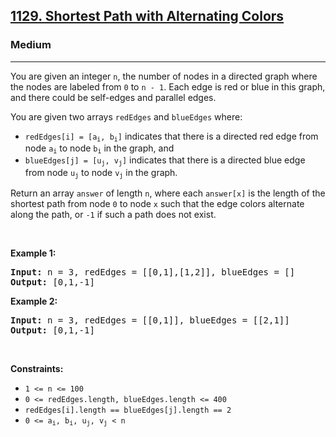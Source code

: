 <h2><a href="https://leetcode.com/problems/shortest-path-with-alternating-colors/">1129. Shortest Path with Alternating Colors</a></h2><h3>Medium</h3><hr><div><p>You are given an integer <code>n</code>, the number of nodes in a directed graph where the nodes are labeled from <code>0</code> to <code>n - 1</code>. Each edge is red or blue in this graph, and there could be self-edges and parallel edges.</p>

<p>You are given two arrays <code>redEdges</code> and <code>blueEdges</code> where:</p>

<ul>
	<li><code>redEdges[i] = [a<sub>i</sub>, b<sub>i</sub>]</code> indicates that there is a directed red edge from node <code>a<sub>i</sub></code> to node <code>b<sub>i</sub></code> in the graph, and</li>
	<li><code>blueEdges[j] = [u<sub>j</sub>, v<sub>j</sub>]</code> indicates that there is a directed blue edge from node <code>u<sub>j</sub></code> to node <code>v<sub>j</sub></code> in the graph.</li>
</ul>

<p>Return an array <code>answer</code> of length <code>n</code>, where each <code>answer[x]</code> is the length of the shortest path from node <code>0</code> to node <code>x</code> such that the edge colors alternate along the path, or <code>-1</code> if such a path does not exist.</p>

<p>&nbsp;</p>
<p><strong class="example">Example 1:</strong></p>

<pre><strong>Input:</strong> n = 3, redEdges = [[0,1],[1,2]], blueEdges = []
<strong>Output:</strong> [0,1,-1]
</pre>

<p><strong class="example">Example 2:</strong></p>

<pre><strong>Input:</strong> n = 3, redEdges = [[0,1]], blueEdges = [[2,1]]
<strong>Output:</strong> [0,1,-1]
</pre>

<p>&nbsp;</p>
<p><strong>Constraints:</strong></p>

<ul>
	<li><code>1 &lt;= n &lt;= 100</code></li>
	<li><code>0 &lt;= redEdges.length,&nbsp;blueEdges.length &lt;= 400</code></li>
	<li><code>redEdges[i].length == blueEdges[j].length == 2</code></li>
	<li><code>0 &lt;= a<sub>i</sub>, b<sub>i</sub>, u<sub>j</sub>, v<sub>j</sub> &lt; n</code></li>
</ul>
</div>